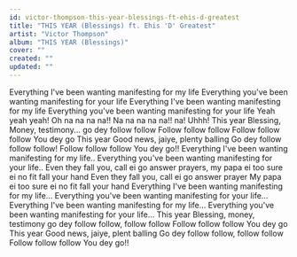 ```yaml
---
id: victor-thompson-this-year-blessings-ft-ehis-d-greatest
title: "THIS YEAR (Blessings) ft. Ehis 'D' Greatest"
artist: "Victor Thompson"
album: "THIS YEAR (Blessings)"
cover: ""
created: ""
updated: ""
---
```


Everything I've been wanting manifesting for my life
Everything you've been wanting manifesting for your life
Everything I've been wanting manifesting for my life
Everything you've been wanting manifesting for your life
Yeah yeah yeah!
Oh na na na na!!
Na na na na na!! na!
Uhhh!
This year
Blessing, Money, testimony...
go dey follow follow
Follow follow follow
Follow follow follow You dey go
This year
Good news, jaiye, plenty balling
Go dey follow follow follow!
Follow follow follow You dey go!!
Everything I've been wanting manifesting for my life..
Everything you've been wanting manifesting for your life..
Even they fall you, call ei go answer prayers,
my papa ei too sure ei no fit fall your hand
Even they fall you, call ei go answer prayer
My papa ei too sure ei no fit fall your hand
Everything I've been wanting manifesting for my life...
Everything you've been wanting manifesting for your life...
Everything I've been wanting manifesting for my life...
Everything you've been wanting manifesting for your life...
This year
Blessing, money, testimony
go dey follow follow, follow follow
Follow follow follow You dey go
This year
Good news, jaiye, plent balling
Go dey follow follow, follow follow
Follow follow follow You dey go!!